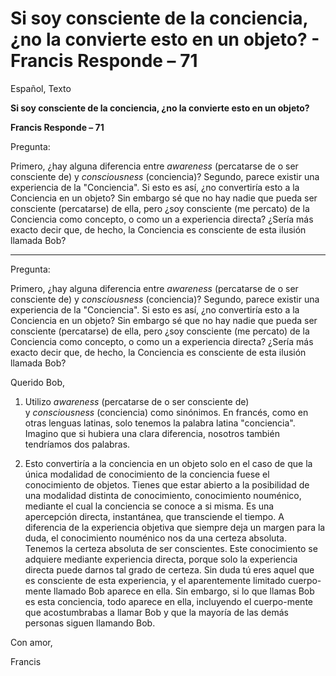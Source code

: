 # Si soy consciente de la conciencia, ¿no la convierte esto en un objeto? - Francis Responde – 71

Español, Texto

**Si soy consciente de la conciencia, ¿no la convierte esto en un objeto?**

**Francis Responde – 71**

Pregunta:

Primero, ¿hay alguna diferencia entre _awareness_ (percatarse de o ser consciente de) y _consciousness_ (conciencia)? Segundo, parece existir una experiencia de la "Conciencia". Si esto es así, ¿no convertiría esto a la Conciencia en un objeto? Sin embargo sé que no hay nadie que pueda ser consciente (percatarse) de ella, pero ¿soy consciente (me percato) de la Conciencia como concepto, o como un a experiencia directa? ¿Sería más exacto decir que, de hecho, la Conciencia es consciente de esta ilusión llamada Bob?

****

Pregunta:

Primero, ¿hay alguna diferencia entre _awareness_ (percatarse de o ser consciente de) y _consciousness_ (conciencia)? Segundo, parece existir una experiencia de la "Conciencia". Si esto es así, ¿no convertiría esto a la Conciencia en un objeto? Sin embargo sé que no hay nadie que pueda ser consciente (percatarse) de ella, pero ¿soy consciente (me percato) de la Conciencia como concepto, o como un a experiencia directa? ¿Sería más exacto decir que, de hecho, la Conciencia es consciente de esta ilusión llamada Bob?

Querido Bob,

1. Utilizo _awareness_ (percatarse de o ser consciente de) y _consciousness_ (conciencia) como sinónimos. En francés, como en otras lenguas latinas, solo tenemos la palabra latina "conciencia". Imagino que si hubiera una clara diferencia, nosotros también tendríamos dos palabras.

2. Esto convertiría a la conciencia en un objeto solo en el caso de que la única modalidad de conocimiento de la conciencia fuese el conocimiento de objetos. Tienes que estar abierto a la posibilidad de una modalidad distinta de conocimiento, conocimiento nouménico, mediante el cual la conciencia se conoce a si misma. Es una apercepción directa, instantánea, que transciende el tiempo. A diferencia de la experiencia objetiva que siempre deja un margen para la duda, el conocimiento nouménico nos da una certeza absoluta. Tenemos la certeza absoluta de ser conscientes. Este conocimiento se adquiere mediante experiencia directa, porque solo la experiencia directa puede darnos tal grado de certeza. Sin duda tú eres aquel que es consciente de esta experiencia, y el aparentemente limitado cuerpo-mente llamado Bob aparece en ella. Sin embargo, si lo que llamas Bob es esta conciencia, todo aparece en ella, incluyendo el cuerpo-mente que acostumbrabas a llamar Bob y que la mayoría de las demás personas siguen llamando Bob.

Con amor,

Francis

